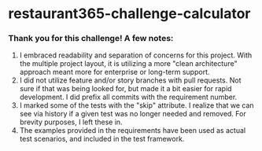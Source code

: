 # restaurant365-challenge-calculator

### Thank you for this challenge! A few notes:

1. I embraced readability and separation of concerns for this project. With the multiple 
project layout, it is utilizing a more "clean architecture" approach meant more for enterprise
or long-term support.
2. I did not utilize feature and/or story branches with pull requests. Not sure if that was 
being looked for, but made it a bit easier for rapid development. I did prefix all commits 
with the requirement number.
3. I marked some of the tests with the "skip" attribute. I realize that we can see via history 
if a given test was no longer needed and removed. For brevity purposes, I left these in.
4. The examples provided in the requirements have been used as actual test scenarios, and 
included in the test framework.